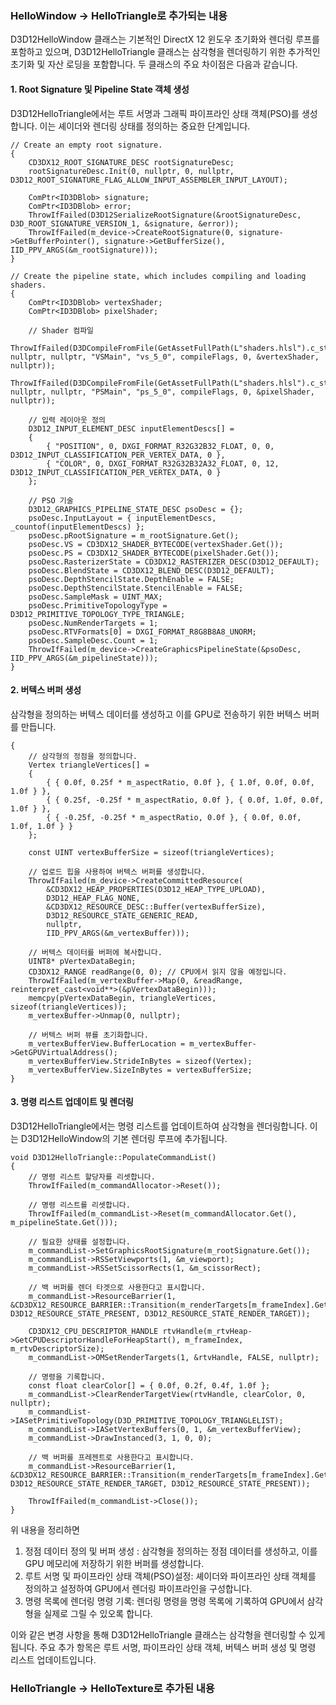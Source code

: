 ###  HelloWindow -> HelloTriangle로 추가되는 내용

D3D12HelloWindow 클래스는 기본적인 DirectX 12 윈도우 초기화와 렌더링 루프를 포함하고 있으며,
D3D12HelloTriangle 클래스는 삼각형을 렌더링하기 위한 추가적인 초기화 및 자산 로딩을 포함합니다. 두 클래스의 주요 차이점은 다음과 같습니다.

#### 1. Root Signature 및 Pipeline State 객체 생성

D3D12HelloTriangle에서는 루트 서명과 그래픽 파이프라인 상태 객체(PSO)를 생성합니다. 이는 셰이더와 렌더링 상태를 정의하는 중요한 단계입니다.

```
// Create an empty root signature.
{
    CD3DX12_ROOT_SIGNATURE_DESC rootSignatureDesc;
    rootSignatureDesc.Init(0, nullptr, 0, nullptr, D3D12_ROOT_SIGNATURE_FLAG_ALLOW_INPUT_ASSEMBLER_INPUT_LAYOUT);

    ComPtr<ID3DBlob> signature;
    ComPtr<ID3DBlob> error;
    ThrowIfFailed(D3D12SerializeRootSignature(&rootSignatureDesc, D3D_ROOT_SIGNATURE_VERSION_1, &signature, &error));
    ThrowIfFailed(m_device->CreateRootSignature(0, signature->GetBufferPointer(), signature->GetBufferSize(), IID_PPV_ARGS(&m_rootSignature)));
}

// Create the pipeline state, which includes compiling and loading shaders.
{
    ComPtr<ID3DBlob> vertexShader;
    ComPtr<ID3DBlob> pixelShader;

    // Shader 컴파일
    ThrowIfFailed(D3DCompileFromFile(GetAssetFullPath(L"shaders.hlsl").c_str(), nullptr, nullptr, "VSMain", "vs_5_0", compileFlags, 0, &vertexShader, nullptr));
    ThrowIfFailed(D3DCompileFromFile(GetAssetFullPath(L"shaders.hlsl").c_str(), nullptr, nullptr, "PSMain", "ps_5_0", compileFlags, 0, &pixelShader, nullptr));

    // 입력 레이아웃 정의
    D3D12_INPUT_ELEMENT_DESC inputElementDescs[] =
    {
        { "POSITION", 0, DXGI_FORMAT_R32G32B32_FLOAT, 0, 0, D3D12_INPUT_CLASSIFICATION_PER_VERTEX_DATA, 0 },
        { "COLOR", 0, DXGI_FORMAT_R32G32B32A32_FLOAT, 0, 12, D3D12_INPUT_CLASSIFICATION_PER_VERTEX_DATA, 0 }
    };

    // PSO 기술
    D3D12_GRAPHICS_PIPELINE_STATE_DESC psoDesc = {};
    psoDesc.InputLayout = { inputElementDescs, _countof(inputElementDescs) };
    psoDesc.pRootSignature = m_rootSignature.Get();
    psoDesc.VS = CD3DX12_SHADER_BYTECODE(vertexShader.Get());
    psoDesc.PS = CD3DX12_SHADER_BYTECODE(pixelShader.Get());
    psoDesc.RasterizerState = CD3DX12_RASTERIZER_DESC(D3D12_DEFAULT);
    psoDesc.BlendState = CD3DX12_BLEND_DESC(D3D12_DEFAULT);
    psoDesc.DepthStencilState.DepthEnable = FALSE;
    psoDesc.DepthStencilState.StencilEnable = FALSE;
    psoDesc.SampleMask = UINT_MAX;
    psoDesc.PrimitiveTopologyType = D3D12_PRIMITIVE_TOPOLOGY_TYPE_TRIANGLE;
    psoDesc.NumRenderTargets = 1;
    psoDesc.RTVFormats[0] = DXGI_FORMAT_R8G8B8A8_UNORM;
    psoDesc.SampleDesc.Count = 1;
    ThrowIfFailed(m_device->CreateGraphicsPipelineState(&psoDesc, IID_PPV_ARGS(&m_pipelineState)));
}
```

#### 2. 버텍스 버퍼 생성

삼각형을 정의하는 버텍스 데이터를 생성하고 이를 GPU로 전송하기 위한 버텍스 버퍼를 만듭니다.

```
{
    // 삼각형의 정점을 정의합니다.
    Vertex triangleVertices[] =
    {
        { { 0.0f, 0.25f * m_aspectRatio, 0.0f }, { 1.0f, 0.0f, 0.0f, 1.0f } },
        { { 0.25f, -0.25f * m_aspectRatio, 0.0f }, { 0.0f, 1.0f, 0.0f, 1.0f } },
        { { -0.25f, -0.25f * m_aspectRatio, 0.0f }, { 0.0f, 0.0f, 1.0f, 1.0f } }
    };

    const UINT vertexBufferSize = sizeof(triangleVertices);

    // 업로드 힙을 사용하여 버텍스 버퍼를 생성합니다.
    ThrowIfFailed(m_device->CreateCommittedResource(
        &CD3DX12_HEAP_PROPERTIES(D3D12_HEAP_TYPE_UPLOAD),
        D3D12_HEAP_FLAG_NONE,
        &CD3DX12_RESOURCE_DESC::Buffer(vertexBufferSize),
        D3D12_RESOURCE_STATE_GENERIC_READ,
        nullptr,
        IID_PPV_ARGS(&m_vertexBuffer)));

    // 버텍스 데이터를 버퍼에 복사합니다.
    UINT8* pVertexDataBegin;
    CD3DX12_RANGE readRange(0, 0); // CPU에서 읽지 않을 예정입니다.
    ThrowIfFailed(m_vertexBuffer->Map(0, &readRange, reinterpret_cast<void**>(&pVertexDataBegin)));
    memcpy(pVertexDataBegin, triangleVertices, sizeof(triangleVertices));
    m_vertexBuffer->Unmap(0, nullptr);

    // 버텍스 버퍼 뷰를 초기화합니다.
    m_vertexBufferView.BufferLocation = m_vertexBuffer->GetGPUVirtualAddress();
    m_vertexBufferView.StrideInBytes = sizeof(Vertex);
    m_vertexBufferView.SizeInBytes = vertexBufferSize;
}
```

#### 3. 명령 리스트 업데이트 및 렌더링

D3D12HelloTriangle에서는 명령 리스트를 업데이트하여 삼각형을 렌더링합니다. 이는 D3D12HelloWindow의 기본 렌더링 루프에 추가됩니다.

```
void D3D12HelloTriangle::PopulateCommandList()
{
    // 명령 리스트 할당자를 리셋합니다.
    ThrowIfFailed(m_commandAllocator->Reset());

    // 명령 리스트를 리셋합니다.
    ThrowIfFailed(m_commandList->Reset(m_commandAllocator.Get(), m_pipelineState.Get()));

    // 필요한 상태를 설정합니다.
    m_commandList->SetGraphicsRootSignature(m_rootSignature.Get());
    m_commandList->RSSetViewports(1, &m_viewport);
    m_commandList->RSSetScissorRects(1, &m_scissorRect);

    // 백 버퍼를 렌더 타겟으로 사용한다고 표시합니다.
    m_commandList->ResourceBarrier(1, &CD3DX12_RESOURCE_BARRIER::Transition(m_renderTargets[m_frameIndex].Get(), D3D12_RESOURCE_STATE_PRESENT, D3D12_RESOURCE_STATE_RENDER_TARGET));

    CD3DX12_CPU_DESCRIPTOR_HANDLE rtvHandle(m_rtvHeap->GetCPUDescriptorHandleForHeapStart(), m_frameIndex, m_rtvDescriptorSize);
    m_commandList->OMSetRenderTargets(1, &rtvHandle, FALSE, nullptr);

    // 명령을 기록합니다.
    const float clearColor[] = { 0.0f, 0.2f, 0.4f, 1.0f };
    m_commandList->ClearRenderTargetView(rtvHandle, clearColor, 0, nullptr);
    m_commandList->IASetPrimitiveTopology(D3D_PRIMITIVE_TOPOLOGY_TRIANGLELIST);
    m_commandList->IASetVertexBuffers(0, 1, &m_vertexBufferView);
    m_commandList->DrawInstanced(3, 1, 0, 0);

    // 백 버퍼를 프레젠트로 사용한다고 표시합니다.
    m_commandList->ResourceBarrier(1, &CD3DX12_RESOURCE_BARRIER::Transition(m_renderTargets[m_frameIndex].Get(), D3D12_RESOURCE_STATE_RENDER_TARGET, D3D12_RESOURCE_STATE_PRESENT));

    ThrowIfFailed(m_commandList->Close());
}
```
위 내용을 정리하면 
1. 정점 데이터 정의 및 버퍼 생성 : 삼각형을 정의하는 정점 데이터를 생성하고, 이를 GPU 메모리에 저장하기 위한 버퍼를 생성합니다.
2. 루트 서명 및 파이프라인 상태 객체(PSO)설정: 셰이더와 파이프라인 상태 객체를 정의하고 설정하여 GPU에서 렌더링 파이프라인을 구성합니다.
3. 명령 목록에 렌더링 명령 기록: 렌더링 명령을 명령 목록에 기록하여 GPU에서 삼각형을 실제로 그릴 수 있오록 합니다.

이와 같은 변경 사항을 통해 D3D12HelloTriangle 클래스는 삼각형을 렌더링할 수 있게 됩니다. 주요 추가 항목은 루트 서명, 파이프라인 상태 객체, 버텍스 버퍼 생성 및 명령 리스트 업데이트입니다.

### HelloTriangle -> HelloTexture로 추가된 내용










